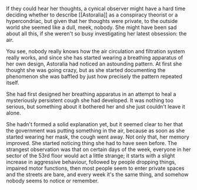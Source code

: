 If they could hear her thoughts, a cynical observer might have a hard
time deciding whether to describe [[Astoralia]] as a conspiracy theorist or
a hypercondriac, but given that her thoughts were private, to the
outside world she seemed like a dull, meek, nobody. She might have been
sad about all this, if she weren\'t so busy investigating her latest
obsession: the air.

You see, nobody really knows how the air circulation and filtration
system really works, and since she has started wearing a breathing
apparatus of her own design, Astoralia had noticed an astounding
pattern. At first she thought she was going crazy, but as she started
documenting the phenomenon she was baffled by just how precisely the
pattern repeated itself.

She had first designed her breathing apparatus in an attempt to heal a
mysteriously persistent cough she had developed. It was nothing too
serious, but something about it bothered her and she just couldn\'t
leave it alone.

She hadn't formed a solid explanation yet, but it seemed clear to her
that the government was putting something in the air, because as soon as
she started wearing her mask, the cough went away. Not only that, her
memory improved. She started noticing thing she had to have seen before.
The strangest observation was that on certain days of the week, everyone
in her sector of the 53rd floor would act a little strange; it starts
with a slight increase in aggressive behaviour, followed by people
dropping things, impaired motor functions, then most people seem to
enter private spaces and the streets are bare, and every week it\'s the
same thing, and somehow nobody seems to notice or remember.
